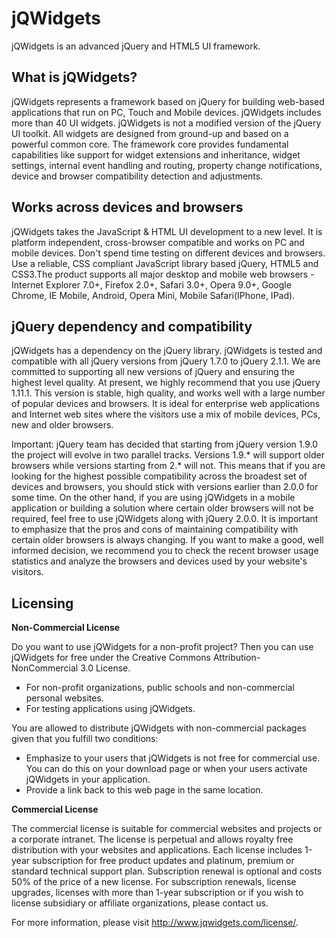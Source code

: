 jQWidgets
=========

jQWidgets is an advanced jQuery and HTML5 UI framework.

What is jQWidgets?
---------

jQWidgets represents a framework based on jQuery for building web-based applications that run on PC, Touch and Mobile devices. jQWidgets includes more than 40 UI widgets. jQWidgets is not a modified version of the jQuery UI toolkit. All widgets are designed from ground-up and based on a powerful common core. The framework core provides fundamental capabilities like support for widget extensions and inheritance, widget settings, internal event handling and routing, property change notifications, device and browser compatibility detection and adjustments.

Works across devices and browsers
---------

jQWidgets takes the JavaScript & HTML UI development to a new level. It is platform independent, cross-browser compatible and works on PC and mobile devices. Don't spend time testing on different devices and browsers. Use a reliable, CSS compliant JavaScript library based jQuery, HTML5 and CSS3.The product supports all major desktop and mobile web browsers - Internet Explorer 7.0+, Firefox 2.0+, Safari 3.0+, Opera 9.0+, Google Chrome, IE Mobile, Android, Opera Mini, Mobile Safari(IPhone, IPad).

jQuery dependency and compatibility
---------

jQWidgets has a dependency on the jQuery library. jQWidgets is tested and compatible with all jQuery versions from jQuery 1.7.0 to jQuery 2.1.1. We are committed to supporting all new versions of jQuery and ensuring the highest level quality. At present, we highly recommend that you use jQuery 1.11.1. This version is stable, high quality, and works well with a large number of popular devices and browsers. It is ideal for enterprise web applications and Internet web sites where the visitors use a mix of mobile devices, PCs, new and older browsers.

Important: jQuery team has decided that starting from jQuery version 1.9.0 the project will evolve in two parallel tracks. Versions 1.9.* will support older browsers while versions starting from 2.* will not. This means that if you are looking for the highest possible compatibility across the broadest set of devices and browsers, you should stick with versions earlier than 2.0.0 for some time. On the other hand, if you are using jQWidgets in a mobile application or building a solution where certain older browsers will not be required, feel free to use jQWidgets along with jQuery 2.0.0. It is important to emphasize that the pros and cons of maintaining compatibility with certain older browsers is always changing. If you want to make a good, well informed decision, we recommend you to check the recent browser usage statistics and analyze the browsers and devices used by your website's visitors.

Licensing
---------

**Non-Commercial License**

Do you want to use jQWidgets for a non-profit project? Then you can use jQWidgets for free under the Creative Commons Attribution-NonCommercial 3.0 License.

* For non-profit organizations, public schools and non-commercial personal websites.
* For testing applications using jQWidgets.

You are allowed to distribute jQWidgets with non-commercial packages given that you fulfill two conditions:

* Emphasize to your users that jQWidgets is not free for commercial use. You can do this on your download page or when your users activate jQWidgets in your application.
* Provide a link back to this web page in the same location.

**Commercial License**

The commercial license is suitable for commercial websites and projects or a corporate intranet. The license is perpetual and allows royalty free distribution with your websites and applications. Each license includes 1-year subscription for free product updates and platinum, premium or standard technical support plan. Subscription renewal is optional and costs 50% of the price of a new license. For subscription renewals, license upgrades, licenses with more than 1-year subscription or if you wish to license subsidiary or affiliate organizations, please contact us.

For more information, please visit http://www.jqwidgets.com/license/.